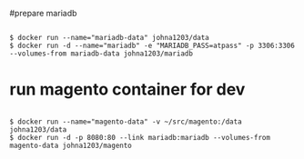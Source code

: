 


#prepare mariadb

```shell

$ docker run --name="mariadb-data" johna1203/data
$ docker run -d --name="mariadb" -e "MARIADB_PASS=atpass" -p 3306:3306 --volumes-from mariadb-data johna1203/mariadb

```

# run magento container for dev

```shell

$ docker run --name="magento-data" -v ~/src/magento:/data johna1203/data
$ docker run -d -p 8080:80 --link mariadb:mariadb --volumes-from magento-data johna1203/magento

```
